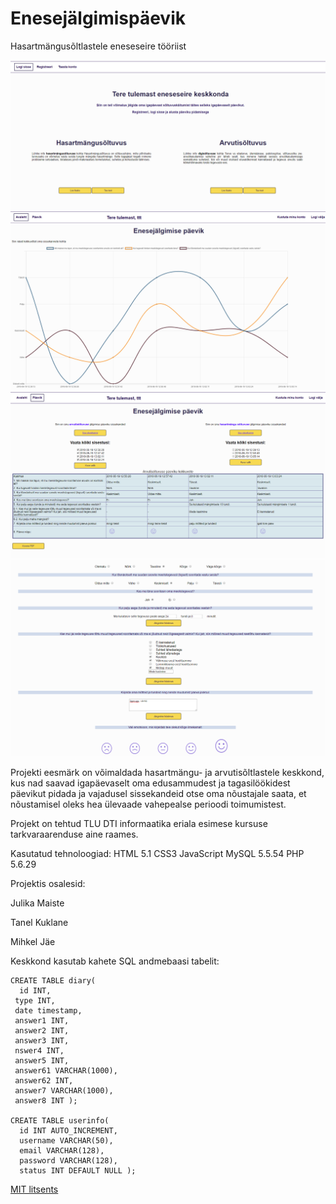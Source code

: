 # Enesejälgimispäevik
Hasartmängusõltlastele eneseseire tööriist

![leht](images/openingPage.png)
![leht](images/userPage.png)
![leht](images/diaryPage.png)
![leht](images/diaryEntry.png)

Projekti eesmärk on võimaldada hasartmängu- ja arvutisõltlastele keskkond, kus nad saavad igapäevaselt oma edusammudest ja tagasilöökidest päevikut pidada ja vajadusel sissekandeid otse oma nõustajale saata, et nõustamisel oleks hea ülevaade vahepealse perioodi toimumistest.

Projekt on tehtud TLU DTI informaatika eriala esimese kursuse tarkvaraarenduse aine raames.

Kasutatud tehnoloogiad:
HTML 5.1
CSS3
JavaScript
MySQL 5.5.54
PHP 5.6.29

Projektis osalesid:

Julika Maiste

Tanel Kuklane

Mihkel Jäe

Keskkond kasutab kahete SQL andmebaasi tabelit:

```
CREATE TABLE diary( 
  id INT,
 type INT, 
 date timestamp, 
 answer1 INT, 
 answer2 INT, 
 answer3 INT, 
 nswer4 INT, 
 answer5 INT, 
 answer61 VARCHAR(1000), 
 answer62 INT, 
 answer7 VARCHAR(1000), 
 answer8 INT );

CREATE TABLE userinfo( 
  id INT AUTO_INCREMENT, 
  username VARCHAR(50), 
  email VARCHAR(128), 
  password VARCHAR(128), 
  status INT DEFAULT NULL );
```

[MIT litsents](documents/license.txt)

